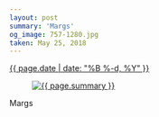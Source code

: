 ```yaml
---
layout: post
summary: 'Margs'
og_image: 757-1280.jpg
taken: May 25, 2018
---
```


<div class="post">
 <time>
  <a href="/757">
   {{ page.date | date: "%B %-d, %Y" }}
  </a>
 </time>
 <a href="/757">
  <figure data-taken="5/25/2018">
   <img alt="{{ page.summary }}" sizes="(min-width: 700px) 50vw, calc(100vw - 2rem)" src="{{ site.assets_url }}/757-640.jpg" srcset="{{ site.assets_url }}/757-320.jpg 320w, {{ site.assets_url }}/757-640.jpg 640w, {{ site.assets_url }}/757-960.jpg 960w, {{ site.assets_url }}/757-1280.jpg 1280w"/>
  </figure>
 </a>
 <span>
  Margs
 </span>
</div>
